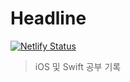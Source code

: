 # Headline

[![Netlify Status](https://api.netlify.com/api/v1/badges/cb241725-3406-4f18-bdd3-f544de93e287/deploy-status)](https://app.netlify.com/sites/stoic-noether-07ee17/deploys)

> iOS 및 Swift 공부 기록
